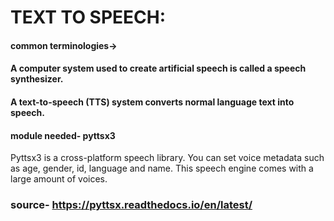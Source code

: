 # TEXT TO SPEECH:
#### common terminologies->
#### A computer system used to create artificial speech is called a speech synthesizer.
#### A text-to-speech (TTS) system converts normal language text into speech.

####  module needed- pyttsx3
Pyttsx3 is a cross-platform speech library. You can set voice metadata such as age, gender, id, language and name. This speech engine comes with a large amount of voices.

### source- https://pyttsx.readthedocs.io/en/latest/
